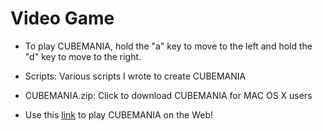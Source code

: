 # Video Game

- To play CUBEMANIA, hold the "a" key to move to the left and hold the "d" key to move to the right.

- Scripts: Various scripts I wrote to create CUBEMANIA

- CUBEMANIA.zip: Click to download CUBEMANIA for MAC OS X users

- Use this [link](https://rileypaik.github.io/Video-Game1/) to play CUBEMANIA on the Web!

